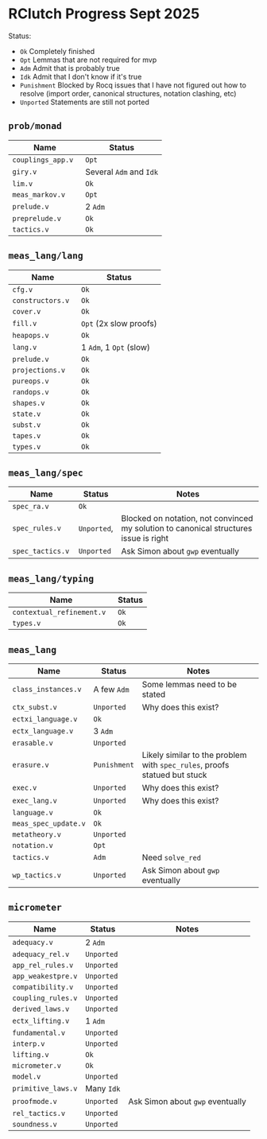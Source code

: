 # RClutch Progress Sept 2025

Status: 
- `Ok` Completely finished
- `Opt` Lemmas that are not required for mvp 
- `Adm` Admit that is probably true
- `Idk` Admit that I don't know if it's true
- `Punishment` Blocked by Rocq issues that I have not figured out how to resolve (import order, canonical structures, notation clashing, etc)
- `Unported` Statements are still not ported

## `prob/monad`

| Name                 | Status                  |
|----------------------|-------------------------|
| ``couplings_app.v `` | `Opt`                   |
| ``giry.v          `` | Several `Adm` and `Idk` |
| ``lim.v           `` | `Ok`                    |
| ``meas_markov.v   `` | `Opt`                   |
| ``prelude.v       `` | 2 `Adm`                 |
| ``preprelude.v    `` | `Ok`                    |
| ``tactics.v       `` | `Ok`                    |

## `meas_lang/lang`

| Name                | Status                  |
|---------------------|-------------------------|
| ``cfg.v ``          | `Ok`                    |
| ``constructors.v `` | `Ok`                    |
| ``cover.v ``        | `Ok`                    |
| ``fill.v``          | `Opt` (2x slow proofs)  |
| ``heapops.v ``      | `Ok`                    |
| ``lang.v``          | 1 `Adm`, 1 `Opt` (slow) |
| ``prelude.v``       | `Ok`                    |
| ``projections.v``   | `Ok`                    |
| ``pureops.v``       | `Ok`                    |
| ``randops.v``       | `Ok`                    |
| ``shapes.v``        | `Ok`                    |
| ``state.v``         | `Ok`                    |
| ``subst.v``         | `Ok`                    |
| ``tapes.v``         | `Ok`                    |
| ``types.v``         | `Ok`                    |
    
## `meas_lang/spec`

| Name                | Status      | Notes                                                                                 |
|---------------------|-------------|---------------------------------------------------------------------------------------|
| ``spec_ra.v ``      | `Ok`        |                                                                                       |
| ``spec_rules.v ``   | `Unported`, | Blocked on notation, not convinced my solution to canonical structures issue is right |
| ``spec_tactics.v `` | `Unported`  | Ask Simon about `gwp` eventually                                                      |

## `meas_lang/typing`

| Name                         | Status |
|------------------------------|--------|
| ``contextual_refinement.v `` | `Ok`   |
| ``types.v ``                 | `Ok`   |


## `meas_lang`

| Name                   | Status       | Notes                                                                     |
|------------------------|--------------|---------------------------------------------------------------------------|
| ``class_instances.v `` | A few `Adm`  | Some lemmas need to be stated                                             |
| ``ctx_subst.v``        | `Unported`   | Why does this exist?                                                      |
| ``ectxi_language.v``   | `Ok`         |                                                                           |
| ``ectx_language.v``    | 3 `Adm`      |                                                                           |
| ``erasable.v``         | `Unported`   |                                                                           |
| ``erasure.v``          | `Punishment` | Likely similar to the problem with `spec_rules`, proofs statued but stuck |
| ``exec.v``             | `Unported`   | Why does this exist?                                                      |
| ``exec_lang.v``        | `Unported`   | Why does this exist?                                                      |
| ``language.v``         | `Ok`         |                                                                           |
| ``meas_spec_update.v`` | `Ok`         |                                                                           |
| ``metatheory.v``       | `Unported`   |                                                                           |
| ``notation.v``         | `Opt`        |                                                                           |
| ``tactics.v``          | `Adm`        | Need `solve_red`                                                          |
| ``wp_tactics.v``       | `Unported`   | Ask Simon about `gwp` eventually                                          |


## `micrometer`

| Name                 | Status     | Notes                            |
|----------------------|------------|----------------------------------|
| ``adequacy.v ``      | 2 `Adm`    |                                  |
| ``adequacy_rel.v ``  | `Unported` |                                  |
| ``app_rel_rules.v `` | `Unported` |                                  |
| ``app_weakestpre.v`` | `Unported` |                                  |
| ``compatibility.v``  | `Unported` |                                  |
| ``coupling_rules.v`` | `Unported` |                                  |
| ``derived_laws.v``   | `Unported` |                                  |
| ``ectx_lifting.v``   | 1 `Adm`    |                                  |
| ``fundamental.v``    | `Unported` |                                  |
| ``interp.v``         | `Unported` |                                  |
| ``lifting.v``        | `Ok`       |                                  |
| ``micrometer.v``     | `Ok`       |                                  |
| ``model.v``          | `Unported` |                                  |
| ``primitive_laws.v`` | Many `Idk` |                                  |
| ``proofmode.v``      | `Unported` | Ask Simon about `gwp` eventually |
| ``rel_tactics.v``    | `Unported` |                                  |
| ``soundness.v``      | `Unported` |                                  |
